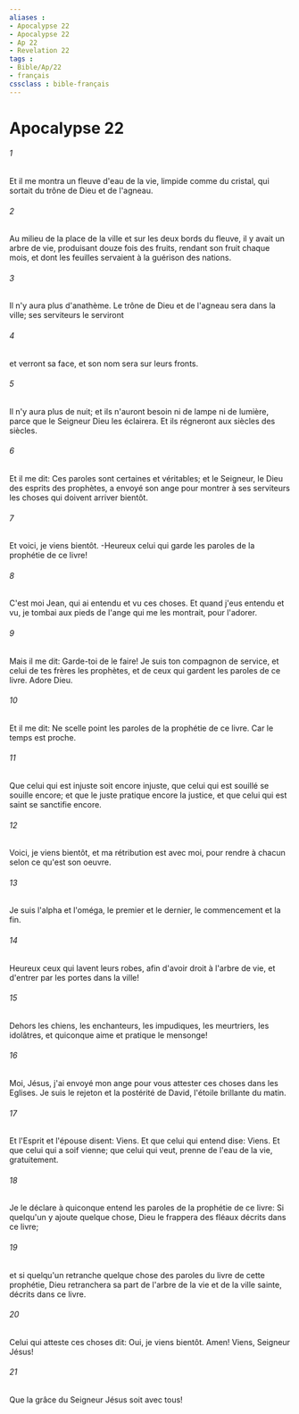 ```yaml
---
aliases : 
- Apocalypse 22
- Apocalypse 22
- Ap 22
- Revelation 22
tags : 
- Bible/Ap/22
- français
cssclass : bible-français
---
```


# Apocalypse 22

###### 1
Et il me montra un fleuve d'eau de la vie, limpide comme du cristal, qui sortait du trône de Dieu et de l'agneau.
###### 2
Au milieu de la place de la ville et sur les deux bords du fleuve, il y avait un arbre de vie, produisant douze fois des fruits, rendant son fruit chaque mois, et dont les feuilles servaient à la guérison des nations.
###### 3
Il n'y aura plus d'anathème. Le trône de Dieu et de l'agneau sera dans la ville; ses serviteurs le serviront
###### 4
et verront sa face, et son nom sera sur leurs fronts.
###### 5
Il n'y aura plus de nuit; et ils n'auront besoin ni de lampe ni de lumière, parce que le Seigneur Dieu les éclairera. Et ils régneront aux siècles des siècles.
###### 6
Et il me dit: Ces paroles sont certaines et véritables; et le Seigneur, le Dieu des esprits des prophètes, a envoyé son ange pour montrer à ses serviteurs les choses qui doivent arriver bientôt.
###### 7
Et voici, je viens bientôt. -Heureux celui qui garde les paroles de la prophétie de ce livre!
###### 8
C'est moi Jean, qui ai entendu et vu ces choses. Et quand j'eus entendu et vu, je tombai aux pieds de l'ange qui me les montrait, pour l'adorer.
###### 9
Mais il me dit: Garde-toi de le faire! Je suis ton compagnon de service, et celui de tes frères les prophètes, et de ceux qui gardent les paroles de ce livre. Adore Dieu.
###### 10
Et il me dit: Ne scelle point les paroles de la prophétie de ce livre. Car le temps est proche.
###### 11
Que celui qui est injuste soit encore injuste, que celui qui est souillé se souille encore; et que le juste pratique encore la justice, et que celui qui est saint se sanctifie encore.
###### 12
Voici, je viens bientôt, et ma rétribution est avec moi, pour rendre à chacun selon ce qu'est son oeuvre.
###### 13
Je suis l'alpha et l'oméga, le premier et le dernier, le commencement et la fin.
###### 14
Heureux ceux qui lavent leurs robes, afin d'avoir droit à l'arbre de vie, et d'entrer par les portes dans la ville!
###### 15
Dehors les chiens, les enchanteurs, les impudiques, les meurtriers, les idolâtres, et quiconque aime et pratique le mensonge!
###### 16
Moi, Jésus, j'ai envoyé mon ange pour vous attester ces choses dans les Eglises. Je suis le rejeton et la postérité de David, l'étoile brillante du matin.
###### 17
Et l'Esprit et l'épouse disent: Viens. Et que celui qui entend dise: Viens. Et que celui qui a soif vienne; que celui qui veut, prenne de l'eau de la vie, gratuitement.
###### 18
Je le déclare à quiconque entend les paroles de la prophétie de ce livre: Si quelqu'un y ajoute quelque chose, Dieu le frappera des fléaux décrits dans ce livre;
###### 19
et si quelqu'un retranche quelque chose des paroles du livre de cette prophétie, Dieu retranchera sa part de l'arbre de la vie et de la ville sainte, décrits dans ce livre.
###### 20
Celui qui atteste ces choses dit: Oui, je viens bientôt. Amen! Viens, Seigneur Jésus!
###### 21
Que la grâce du Seigneur Jésus soit avec tous!
